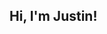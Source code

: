 ## Hi, I'm Justin!

<!--

#### About Me

- 🎓 Graduated in Business Management and Organizational Studies with a specialization in Consumer Behaviour.
- 🌟 Successfully launched a social media campaign to secure my first role at Loblaw Companies Limited, demonstrating creativity and persistence.
- 💼 Currently seeking new opportunities after recent layoffs, passionate about front-end development and exploring full-stack web development.
- 💻 Skilled in HTML, CSS, JavaScript, familiarity with React, TypeScript, Node.js, and Express.
- 🤝 Values work relationships and excels in cross-functional collaboration

**justinbansal/justinbansal** is a ✨ _special_ ✨ repository because its `README.md` (this file) appears on your GitHub profile.

Here are some ideas to get you started:

- 🔭 I’m currently working on ...
- 🌱 I’m currently learning ...
- 👯 I’m looking to collaborate on ...
- 🤔 I’m looking for help with ...
- 💬 Ask me about ...
- 📫 How to reach me: ...
- 😄 Pronouns: ...
- ⚡ Fun fact: ...
-->
